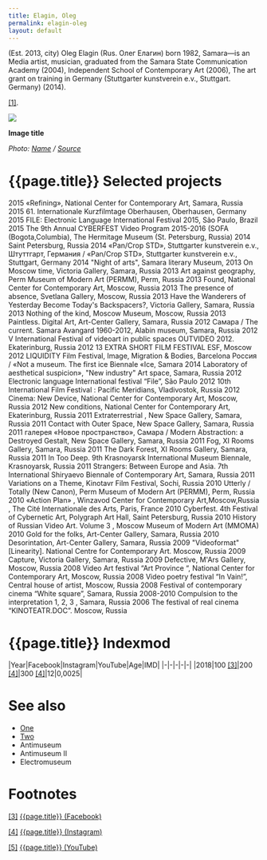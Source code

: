 ```yaml
---
title: Elagin, Oleg
permalink: elagin-oleg
layout: default
---
```



(Est. 2013, city) Oleg Elagin (Rus. Олег Елагин) born 1982, Samara—is an Media artist, musician, graduated from the Samara State Communication Academy (2004), Independent School of Contemporary Art (2006), The art grant on training in Germany (Stuttgarter kunstverein e.v., Stuttgart. Germany) (2014).

<span id="a1">[\[1\]](#f1)</span>.

![](/encyclopedia/images/image-name.jpg)

**Image title**

*Photo: [Name](index) / [Source](index)*

# {{page.title}} Selected projects

2015 «Refining», National Center for Contemporary Art, Samara, Russia
2015 61. Internationale Kurzfilmtage Oberhausen, Oberhausen, Germany
2015 FILE: Electronic Language International Festival 2015, São Paulo, Brazil
2015 The 9th Annual CYBERFEST Video Program 2015-2016 (SOFA (Bogota,Columbia), The Hermitage Museum (St. Petersburg, Russia)
2014 Saint Petersburg,
Russia
2014  «Pan/Crop STD», Stuttgarter kunstverein e.v., Штуттгарт, Германия / «Pan/Crop STD», Stuttgarter kunstverein e.v., Stuttgart, Germany
2014 "Night of arts", Samara literary Museum,
2013  On Moscow time, Victoria Gallery, Samara, Russia
2013 Art against geography, Perm Museum of Modern Art (PERMM), Perm, Russia
2013 Found, National Center for Contemporary Art, Moscow, Russia
2013 The presence of absence, Svetlana Gallery, Moscow, Russia
2013 Have the Wanderers of Yesterday Become Today's Backspacers?, Victoria Gallery, Samara, Russia 2013  Nothing of the kind, Moscow Museum, Moscow, Russia
2013 Paintless. Digital Art, Art-Center Gallery, Samara, Russia
2012 Самара / The current. Samara Avangard 1960-2012, Alabin museum, Samara, Russia
2012 V International Festival of videoart in public spaces OUTVIDEO 2012. Ekaterinburg, Russia
2012 13 EXTRA SHORT FILM FESTIVAL ESF, Moscow
2012 LIQUIDITY Film Festival, Image, Migration & Bodies, Barcelona
Россия / «Not a museum.
The first ice Biennale «Ice, Samara
2014 Laboratory of aesthetical suspicion», "New industry" Art space, Samara, Russia
2012 Electronic language International festival “File”, São Paulo
2012 10th International Film Festival : Pacific Meridians, Vladivostok, Russia
2012 Cinema: New Device, National Center for Contemporary Art, Moscow, Russia
2012 New conditions, National Center for Contemporary Art, Ekaterinburg, Russia
2011 Extraterrestrial , New Space Gallery, Samara, Russia
2011 Contact with Outer Space, New Space Gallery, Samara, Russia
2011 галерея «Новое пространство», Самара / Modern Abstraction: a Destroyed Gestalt, New Space Gallery, Samara, Russia
2011 Fog, XI Rooms Gallery, Samara, Russia 2011 The Dark Forest, XI Rooms Gallery, Samara, Russia
2011 In Too Deep. 9th Krasnoyarsk International Museum Biennale, Krasnoyarsk, Russia
2011 Strangers: Between Europe and Asia. 7th International Shiryaevo Biennale of Contemporary Art, Samara, Russia
2011 Variations on a Theme, Kinotavr Film Festival, Sochi, Russia
2010 Utterly / Totally (New Canon), Perm Museum of Modern Art (PERMM), Perm, Russia
2010  «Action Plan» , Winzavod Center for Contemporary Art,Moscow,Russia , The Cité Internationale des Arts, Paris, France
2010 Cyberfest. 4th Festival of Cybernetic Art, Polygraph Art Hall, Saint Petersburg, Russia
2010 History of Russian Video Art. Volume 3 , Moscow Museum of Modern Art (MMOMA)
2010  Gold for the folks, Art-Center Gallery, Samara, Russia 2010 Desorintation, Art-Center Gallery, Samara, Russia
2009  "Videoformat" [Linearity]. National Centre for Contemporary Art. Moscow, Russia
2009 Capture, Victoria Gallery, Samara, Russia
2009  Defective, M'Ars Gallery, Moscow, Russia
2008 Video Art festival “Art Province “, National Center for Contemporary Art, Moscow, Russia
2008 Video poetry festival “In Vain!”, Central house of artist, Moscow, Russia
2008 Festival of contemporary cinema “White square”, Samara, Russia
2008-2010 Compulsion to the interpretation 1, 2, 3 , Samara, Russia
2006 The festival of real cinema “KINOTEATR.DOC”. Moscow, Russia

# {{page.title}} Indexmod

|Year|Facebook|Instagram|YouTube|Age|IMD|
|-|-|-|-|-|
|2018|100 <span id="a3">[\[3\]](#f3)</span>|200 <span id="a4">[\[4\]](#f4)</span>|300 <span id="a4">[\[4\]](#f4)</span>|12|0,0025|

# See also

+ [One](index)
+ [Two](index)
+ Antimuseum
+ Antimuseum II
+ Electromuseum

# Footnotes

[[3]](#a3) <span id="f3"></span> [{{page.title}} (Facebook)](index)

[[4]](#a4) <span id="f4"></span> [{{page.title}} (Instagram)](index)

[[5]](#a5) <span id="f5"></span> [{{page.title}} (YouTube)](index)
